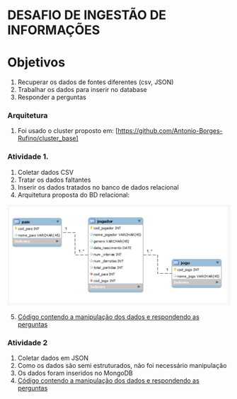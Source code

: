 # DESAFIO DE INGESTÃO DE INFORMAÇÕES 
# Objetivos
1. Recuperar os dados de fontes diferentes (csv, JSON)
2. Trabalhar os dados para inserir no database
3. Responder a perguntas

### Arquitetura
1. Foi usado o cluster proposto em: [https://github.com/Antonio-Borges-Rufino/cluster_base]

### Atividade 1.
1. Coletar dados CSV
2. Tratar os dados faltantes 
3. Inserir os dados tratados no banco de dados relacional
4. Arquitetura proposta do BD relacional:

![Arquitetura adotada no trabalho](https://github.com/Antonio-Borges-Rufino/Ingestao_chess/blob/main/1.PNG)

5. [Código contendo a manipulação dos dados e respondendo as perguntas](https://github.com/Antonio-Borges-Rufino/Ingestao_chess/blob/main/Atividade_1.ipynb)

### Atividade 2
1. Coletar dados em JSON
2. Como os dados são semi estruturados, não foi necessário manipulação
3. Os dados foram inseridos no MongoDB
4. [Código contendo a manipulação dos dados e respondendo as perguntas](https://github.com/Antonio-Borges-Rufino/Ingestao_chess/blob/main/Atividade_2.ipynb)
